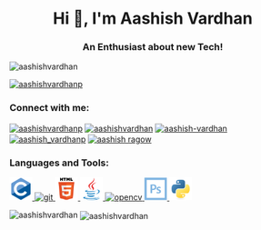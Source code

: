 <h1 align="center">Hi 👋, I'm Aashish Vardhan</h1>
<h3 align="center">An Enthusiast about new Tech!</h3>

<p align="left"> <img src="https://komarev.com/ghpvc/?username=aashishvardhan&label=Profile%20views&color=0e75b6&style=flat" alt="aashishvardhan" /> </p>

<p align="left"> <a href="https://twitter.com/aashishvardhanp" target="blank"><img src="https://img.shields.io/twitter/follow/aashishvardhanp?logo=twitter&style=for-the-badge" alt="aashishvardhanp" /></a> </p>

<h3 align="left">Connect with me:</h3>
<p align="left">
<a href="https://twitter.com/aashishvardhanp" target="blank"><img align="center" src="https://raw.githubusercontent.com/rahuldkjain/github-profile-readme-generator/master/src/images/icons/Social/twitter.svg" alt="aashishvardhanp" height="30" width="40" /></a>
<a href="https://linkedin.com/in/aashishvardhan" target="blank"><img align="center" src="https://raw.githubusercontent.com/rahuldkjain/github-profile-readme-generator/master/src/images/icons/Social/linked-in-alt.svg" alt="aashishvardhan" height="30" width="40" /></a>
<a href="https://stackoverflow.com/users/aashish-vardhan" target="blank"><img align="center" src="https://raw.githubusercontent.com/rahuldkjain/github-profile-readme-generator/master/src/images/icons/Social/stack-overflow.svg" alt="aashish-vardhan" height="30" width="40" /></a>
<a href="https://instagram.com/aashish_vardhanp" target="blank"><img align="center" src="https://raw.githubusercontent.com/rahuldkjain/github-profile-readme-generator/master/src/images/icons/Social/instagram.svg" alt="aashish_vardhanp" height="30" width="40" /></a>
<a href="https://www.youtube.com/c/aashish ragow" target="blank"><img align="center" src="https://raw.githubusercontent.com/rahuldkjain/github-profile-readme-generator/master/src/images/icons/Social/youtube.svg" alt="aashish ragow" height="30" width="40" /></a>
</p>

<h3 align="left">Languages and Tools:</h3>
<p align="left"> <a href="https://www.cprogramming.com/" target="_blank"> <img src="https://raw.githubusercontent.com/devicons/devicon/master/icons/c/c-original.svg" alt="c" width="40" height="40"/> </a> <a href="https://git-scm.com/" target="_blank"> <img src="https://www.vectorlogo.zone/logos/git-scm/git-scm-icon.svg" alt="git" width="40" height="40"/> </a> <a href="https://www.w3.org/html/" target="_blank"> <img src="https://raw.githubusercontent.com/devicons/devicon/master/icons/html5/html5-original-wordmark.svg" alt="html5" width="40" height="40"/> </a> <a href="https://www.java.com" target="_blank"> <img src="https://raw.githubusercontent.com/devicons/devicon/master/icons/java/java-original.svg" alt="java" width="40" height="40"/> </a> <a href="https://opencv.org/" target="_blank"> <img src="https://www.vectorlogo.zone/logos/opencv/opencv-icon.svg" alt="opencv" width="40" height="40"/> </a> <a href="https://www.photoshop.com/en" target="_blank"> <img src="https://raw.githubusercontent.com/devicons/devicon/master/icons/photoshop/photoshop-line.svg" alt="photoshop" width="40" height="40"/> </a> <a href="https://www.python.org" target="_blank"> <img src="https://raw.githubusercontent.com/devicons/devicon/master/icons/python/python-original.svg" alt="python" width="40" height="40"/> </a> </p>

<p><img align="left" src="https://github-readme-stats.vercel.app/api/top-langs?username=aashishvardhan&show_icons=true&locale=en&layout=compact" alt="aashishvardhan" /></p>

<p>&nbsp;<img align="center" src="https://github-readme-stats.vercel.app/api?username=aashishvardhan&show_icons=true&locale=en" alt="aashishvardhan" /></p>
